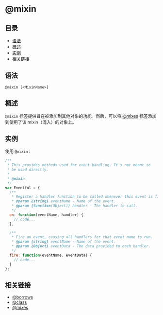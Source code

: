 <!--
title: @mixin
order: 343
author: yuer
-->

# @mixin

## 目录

- [语法](#语法)
- [概述](#概述)
- [实例](#实例)
- [相关链接](#相关链接)

## 语法

```
@mixin [<MixinName>]
```

## 概述

`@mixin` 标签提供旨在被添加到其他对象的功能。然后，可以将 [@mixes](./tags-mixes.md) 标签添加到使用了该 mixin（混入）的对象上。

## 实例

使用 `@mixin` :

```js
/**
 * This provides methods used for event handling. It's not meant to
 * be used directly.
 *
 * @mixin
 */
var Eventful = {
  /**
   * Register a handler function to be called whenever this event is fired.
   * @param {string} eventName - Name of the event.
   * @param {function(Object)} handler - The handler to call.
   */
  on: function(eventName, handler) {
    // code...
  },

  /**
   * Fire an event, causing all handlers for that event name to run.
   * @param {string} eventName - Name of the event.
   * @param {Object} eventData - The data provided to each handler.
   */
  fire: function(eventName, eventData) {
    // code...
  }
};
```

## 相关链接

- [@borrows](./tags-borrows.md)
- [@class](./tags-class.md)
- [@mixes](./tags-mixes.md)
